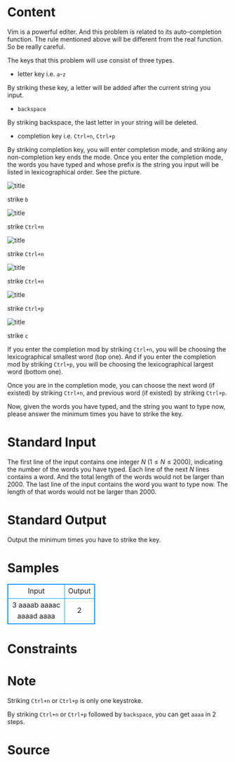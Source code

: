 
# Content

Vim is a powerful editer. 
And this problem is related to its auto-completion function.
The rule mentioned above will be different from the real function.
So be really careful.

The keys that this problem will use consist of three types.
* letter key i.e. `a`-`z`

By striking these key, a letter will be added after the current string you input.
* `backspace`

By striking backspace, the last letter in your string will be deleted.

* completion key i.e. `Ctrl+n`, `Ctrl+p`

By striking completion key, you will enter completion mode, and striking any non-completion key ends the mode.
Once you enter the completion mode, the words you have typed and whose prefix is the string you input will be listed in lexicographical order.
See the picture.

![title](/source/lutece/keystroke/img/aHR0cHM6Ly9hY20udWVzdGMuZWR1LmNuL21lZGlhL2ltYWdlL3Byb2JsZW0vODAzLzIwMTQwMzI5MDgwNTEwMTAxMS5wbmc=.png)

strike `b`

![title](/source/lutece/keystroke/img/aHR0cHM6Ly9hY20udWVzdGMuZWR1LmNuL21lZGlhL2ltYWdlL3Byb2JsZW0vODAzLzIwMTQwMzI5MDgwNTUxMTc5Mi5wbmc=.png)

strike `Ctrl+n`

![title](/source/lutece/keystroke/img/aHR0cHM6Ly9hY20udWVzdGMuZWR1LmNuL21lZGlhL2ltYWdlL3Byb2JsZW0vODAzLzIwMTQwMzI5MDgwNjI1NDE5My5wbmc=.png)

strike `Ctrl+n`

![title](/source/lutece/keystroke/img/aHR0cHM6Ly9hY20udWVzdGMuZWR1LmNuL21lZGlhL2ltYWdlL3Byb2JsZW0vODAzLzIwMTQwMzI5MDgwNjU1Mjg1NC5wbmc=.png)

strike `Ctrl+n`

![title](/source/lutece/keystroke/img/aHR0cHM6Ly9hY20udWVzdGMuZWR1LmNuL21lZGlhL2ltYWdlL3Byb2JsZW0vODAzLzIwMTQwMzI5MDgwNzEzMDA0NS5wbmc=.png)

strike `Ctrl+p`

![title](/source/lutece/keystroke/img/aHR0cHM6Ly9hY20udWVzdGMuZWR1LmNuL21lZGlhL2ltYWdlL3Byb2JsZW0vODAzLzIwMTQwMzI5MDgwNzIzMjU0Ni5wbmc=.png)

strike `c`

If you enter the completion mod by striking `Ctrl+n`, you will be choosing the lexicographical smallest word (top one).
And if you enter the completion mod by striking `Ctrl+p`, you will be choosing the lexicographical largest word (bottom one).

Once you are in the completion mode,  you can choose the next word (if existed) by striking `Ctrl+n`, and previous word (if existed) by striking `Ctrl+p`.

Now, given the words you have typed, and the string you want to type now, please answer the minimum times you have to strike the key.

# Standard Input

The first line of the input contains one integer $N$ ($1\leq N\leq 2000$), indicating the number of the words you have typed.
Each line of the next $N$ lines contains a word. And the total length of the words would not be larger than $2000$.
The last line of the input contains the word you want to type now. The length of that words would not be larger than $2000$.

# Standard Output

Output the minimum times you have to strike the key.

# Samples

<style>
        table,table tr th, table tr td { border:1px solid #0094ff; }
        table { width: 200px; min-height: 25px; line-height: 25px; text-align: center; border-collapse: collapse;}   
    </style>
<table>
	<tr>
		<td>Input</td>
		<td>Output</td>
	</tr>
<tr><td>3
aaaab
aaaac
aaaad
aaaa</td><td>2</td></tr></table>


# Constraints



# Note

Striking `Ctrl+n` or `Ctrl+p` is only one keystroke.

By striking `Ctrl+n` or `Ctrl+p` followed by `backspace`, you can get `aaaa` in $2$ steps.

# Source


